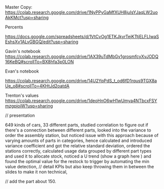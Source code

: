 Master Copy:
https://colab.research.google.com/drive/1NyPPyGaMfXUH8juIsYJaqLW2uoAkKMct?usp=sharing

Percents

https://docs.google.com/spreadsheets/d/1VtCvOg1ETKJkyrTejKTtjELFLIwaSEshsXv1ALvGBGQ/edit?usp=sharing

Gavin's notebook
https://colab.research.google.com/drive/1AX39uTdMbGv1grosmfcyXvJODQ16KeBQ#scrollTo=BX8hfa3p0LON


Evan's notebook

https://colab.research.google.com/drive/14U2YpPdS_t_od6fD1rqus9TGX8aUe_o8#scrollTo=4KHtJd2oatdA

Trenton's values
https://colab.research.google.com/drive/1deoHnO6wH1wUmya4NTbcxFSYmzgpioiW?usp=sharing



// presentation

649 kinds of cars, 
33 different parts, 
studied correlation to figure out if there's a connection between different parts, 
looked into the variance to order the assembly station, 
but noticed issue with this approach because of varying amounts of parts in categories, 
hence calculated and introduced variance coefficient and got the relative standard deviation, 
ordered the stations correctly, 
calculated usage data grouped by different part types and used it to allocate stock, 
noticed a U trend (show a graph here ) and found the optimal value for the restock to trigger by automating the min value detection, 
// detail KPIs but also keep throwing them in between the slides to make it non technical, 

// add the part about 150.